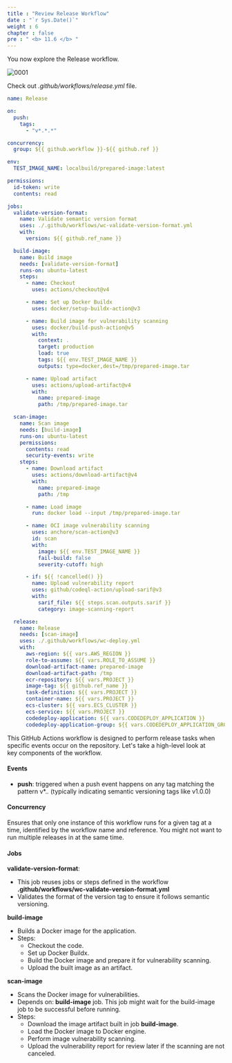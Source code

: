 ```yaml
---
title : "Review Release Workflow"
date : "`r Sys.Date()`"
weight : 6
chapter : false
pre : " <b> 11.6 </b> "
---
```


You now explore the Release workflow.

![0001](/images/11/6/0001.svg?featherlight=false&width=100pc)

Check out *.github/workflows/release.yml* file.

```yml
name: Release

on:
  push:
    tags:
      - "v*.*.*"

concurrency:
  group: ${{ github.workflow }}-${{ github.ref }}

env:
  TEST_IMAGE_NAME: localbuild/prepared-image:latest

permissions:
  id-token: write
  contents: read

jobs:
  validate-version-format:
    name: Validate semantic version format
    uses: ./.github/workflows/wc-validate-version-format.yml
    with:
      version: ${{ github.ref_name }}

  build-image:
    name: Build image
    needs: [validate-version-format]
    runs-on: ubuntu-latest
    steps:
      - name: Checkout
        uses: actions/checkout@v4

      - name: Set up Docker Buildx
        uses: docker/setup-buildx-action@v3

      - name: Build image for vulnerability scanning
        uses: docker/build-push-action@v5
        with:
          context: .
          target: production
          load: true
          tags: ${{ env.TEST_IMAGE_NAME }}
          outputs: type=docker,dest=/tmp/prepared-image.tar

      - name: Upload artifact
        uses: actions/upload-artifact@v4
        with:
          name: prepared-image
          path: /tmp/prepared-image.tar

  scan-image:
    name: Scan image
    needs: [build-image]
    runs-on: ubuntu-latest
    permissions:
      contents: read
      security-events: write
    steps:
      - name: Download artifact
        uses: actions/download-artifact@v4
        with:
          name: prepared-image
          path: /tmp

      - name: Load image
        run: docker load --input /tmp/prepared-image.tar

      - name: OCI image vulnerability scanning
        uses: anchore/scan-action@v3
        id: scan
        with:
          image: ${{ env.TEST_IMAGE_NAME }}
          fail-build: false
          severity-cutoff: high

      - if: ${{ !cancelled() }}
        name: Upload vulnerability report
        uses: github/codeql-action/upload-sarif@v3
        with:
          sarif_file: ${{ steps.scan.outputs.sarif }}
          category: image-scanning-report

  release:
    name: Release
    needs: [scan-image]
    uses: ./.github/workflows/wc-deploy.yml
    with:
      aws-region: ${{ vars.AWS_REGION }}
      role-to-assume: ${{ vars.ROLE_TO_ASSUME }}
      download-artifact-name: prepared-image
      download-artifact-path: /tmp
      ecr-repository: ${{ vars.PROJECT }}
      image-tag: ${{ github.ref_name }}
      task-definition: ${{ vars.PROJECT }}
      container-name: ${{ vars.PROJECT }}
      ecs-cluster: ${{ vars.ECS_CLUSTER }}
      ecs-service: ${{ vars.PROJECT }}
      codedeploy-application: ${{ vars.CODEDEPLOY_APPLICATION }}
      codedeploy-application-group: ${{ vars.CODEDEPLOY_APPLICATION_GROUP }}
```

This GitHub Actions workflow is designed to perform release tasks when specific events occur on the repository. Let's take a high-level look at key components of the workflow.

#### Events
- **push**: triggered when a push event happens on any tag matching the pattern v*.*.* (typically indicating semantic versioning tags like v1.0.0)

#### Concurrency

Ensures that only one instance of this workflow runs for a given tag at a time, identified by the workflow name and reference. You might not want to run multiple releases in at the same time.

#### Jobs
**validate-version-format**:
- This job reuses jobs or steps defined in the workflow **.github/workflows/wc-validate-version-format.yml**
- Validates the format of the version tag to ensure it follows semantic versioning.

**build-image**
- Builds a Docker image for the application.
- Steps:
  - Checkout the code.
  - Set up Docker Buildx.
  - Build the Docker image and prepare it for vulnerability scanning.
  - Upload the built image as an artifact.

**scan-image**
- Scans the Docker image for vulnerabilities.
- Depends on: **build-image** job. This job might wait for the build-image job to be successful before running.
- Steps:
  - Download the image artifact built in job **build-image**.
  - Load the Docker image to Docker engine.
  - Perform image vulnerability scanning.
  - Upload the vulnerability report for review later if the scanning are not canceled.